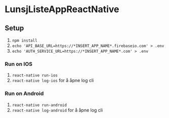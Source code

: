 # LunsjListeAppReactNative

## Setup
1. ```npm install```
2. ```echo 'API_BASE_URL=https://*INSERT_APP_NAME*.firebaseio.com' > .env ```
3. ```echo 'AUTH_SERVICE_URL=https://*INSERT_APP_NAME*.com' > .env ```

### Run on IOS
1. ```react-native run-ios```
2. ```react-native log-ios``` for å åpne log cli

### Run on Android
1. ```react-native run-android```
2. ```react-native log-android``` for å åpne log cli
